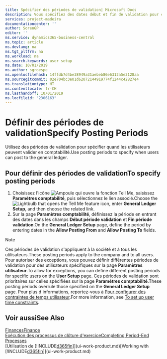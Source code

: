 ```yaml
---
title: Spécifier des périodes de validation| Microsoft Docs
description: Vous spécifiez des dates début et fin de validation pour configurer quand les utilisateurs peuvent valider en comptabilité.
services: project-madeira
documentationcenter: ''
author: SorenGP
editor: ''
ms.service: dynamics365-business-central
ms.topic: article
ms.devlang: na
ms.tgt_pltfrm: na
ms.workload: na
ms.search.keywords: user setup
ms.date: 10/01/2019
ms.author: sgroespe
ms.openlocfilehash: 14ffdb7d4be38949a31aebeb86e6312a5e3128aa
ms.sourcegitcommit: 02e704bc3e01d62072144919774f1244c42827e4
ms.translationtype: HT
ms.contentlocale: fr-CH
ms.lasthandoff: 10/01/2019
ms.locfileid: "2306163"
---
```

# <a name="specify-posting-periods"></a><span data-ttu-id="0f358-103">Définir des périodes de validation</span><span class="sxs-lookup"><span data-stu-id="0f358-103">Specify Posting Periods</span></span>
<span data-ttu-id="0f358-104">Utilisez des périodes de validation pour spécifier quand les utilisateurs peuvent valider en comptabilité.</span><span class="sxs-lookup"><span data-stu-id="0f358-104">Use posting periods to specify when users can post to the general ledger.</span></span>  

## <a name="to-specify-posting-periods"></a><span data-ttu-id="0f358-105">Pour définir des périodes de validation</span><span class="sxs-lookup"><span data-stu-id="0f358-105">To specify posting periods</span></span>
1. <span data-ttu-id="0f358-106">Choisissez l'icône ![Ampoule qui ouvre la fonction Tell Me](media/ui-search/search_small.png "Dites-moi ce que vous voulez faire"), saisissez **Paramètres comptabilité**, puis sélectionnez le lien associé.</span><span class="sxs-lookup"><span data-stu-id="0f358-106">Choose the ![Lightbulb that opens the Tell Me feature](media/ui-search/search_small.png "Tell me what you want to do") icon, enter **General Ledger Setup**, and then choose the related link.</span></span>  
2. <span data-ttu-id="0f358-107">Sur la page **Paramètres comptabilité**, définissez la période en entrant des dates dans les champs **Début période validation** et **Fin période validation**.</span><span class="sxs-lookup"><span data-stu-id="0f358-107">On the **General Ledger Setup** page, define the period by entering dates in the **Allow Posting From** and **Allow Posting To** fields.</span></span>  

> [!NOTE]  
>   <span data-ttu-id="0f358-108">Ces périodes de validation s'appliquent à la société et à tous les utilisateurs.</span><span class="sxs-lookup"><span data-stu-id="0f358-108">These posting periods apply to the company and to all users.</span></span> <span data-ttu-id="0f358-109">Pour autoriser des exceptions, vous pouvez définir différentes périodes de validation pour des utilisateurs spécifiques sur la page **Paramètres utilisateur**.</span><span class="sxs-lookup"><span data-stu-id="0f358-109">To allow for exceptions, you can define different posting periods for specific users on the **User Setup** page.</span></span> <span data-ttu-id="0f358-110">Ces périodes de validation sont prioritaires sur celles spécifiées sur la page **Paramètres comptabilité**.</span><span class="sxs-lookup"><span data-stu-id="0f358-110">These posting periods overrule those specified on the **General Ledger Setup** page.</span></span> <span data-ttu-id="0f358-111">Pour plus d'informations, reportez-vous à [Pour configurer des contraintes de temps utilisateur](ui-how-users-permissions.md#to-set-up-user-time-constraints).</span><span class="sxs-lookup"><span data-stu-id="0f358-111">For more information, see [To set up user time constraints](ui-how-users-permissions.md#to-set-up-user-time-constraints).</span></span>

## <a name="see-also"></a><span data-ttu-id="0f358-112">Voir aussi</span><span class="sxs-lookup"><span data-stu-id="0f358-112">See Also</span></span>
[<span data-ttu-id="0f358-113">Finances</span><span class="sxs-lookup"><span data-stu-id="0f358-113">Finance</span></span>](finance.md)  
[<span data-ttu-id="0f358-114">Exécution des processus de clôture d'exercice</span><span class="sxs-lookup"><span data-stu-id="0f358-114">Completing Period-End Processes</span></span>](year-how-complete-period-end-processes.md)  
<span data-ttu-id="0f358-115">[Utilisation de [!INCLUDE[d365fin](includes/d365fin_md.md)]](ui-work-product.md)</span><span class="sxs-lookup"><span data-stu-id="0f358-115">[Working with [!INCLUDE[d365fin](includes/d365fin_md.md)]](ui-work-product.md)</span></span>
